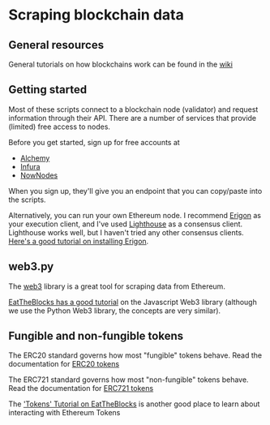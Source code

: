 # Scraping blockchain data

## General resources

General tutorials on how blockchains work can be found in the [wiki](../../wiki/)

## Getting started

Most of these scripts connect to a blockchain node (validator) and request information through their API.  There are a number of services that provide (limited) free access to nodes.

Before you get started, sign up for free accounts at 

* [Alchemy](https://www.alchemy.com/pricing)
* [Infura](https://infura.io)
* [NowNodes](https://nownodes.io/pricing)

When you sign up, they'll give you an endpoint that you can copy/paste into the scripts.

Alternatively, you can run your own Ethereum node.  I recommend [Erigon](https://github.com/ledgerwatch/erigon) as your execution client, and I've used [Lighthouse](https://github.com/sigp/lighthouse) as a consensus client.  Lighthouse works well, but I haven't tried any other consensus clients.
[Here's a good tutorial on installing Erigon](https://chasewright.com/getting-started-with-turbo-geth-on-ubuntu/).

## web3.py

The [web3](https://web3py.readthedocs.io/en/stable/) library is a great tool for scraping data from Ethereum.

[EatTheBlocks has a good tutorial](https://www.youtube.com/playlist?list=PLbbtODcOYIoFs0PDlTdxpEsZiyDR2q9aA) on the Javascript Web3 library (although we use the Python Web3 library, the concepts are very similar).  

## Fungible and non-fungible tokens

The ERC20 standard governs how most "fungible" tokens behave.  Read the documentation for [ERC20 tokens](https://ethereum.org/en/developers/docs/standards/tokens/erc-20/)

The ERC721 standard governs how most "non-fungible" tokens behave.  Read the documentation for [ERC721 tokens](https://ethereum.org/en/developers/docs/standards/tokens/erc-721/)

The ['Tokens' Tutorial on EatTheBlocks](https://www.youtube.com/playlist?list=PLbbtODcOYIoGOvl0KH57_nfvEKOYV6qdT) is another good place to learn about interacting with Ethereum Tokens
